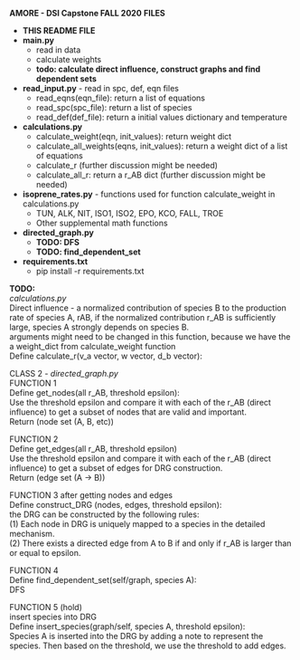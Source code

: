 **AMORE - DSI Capstone FALL 2020**
**FILES**
- **THIS README FILE**
- **main.py**
  - read in data
  - calculate weights
  - **todo: calculate direct influence, construct graphs and find dependent sets**
- **read_input.py**   - read in spc, def, eqn files
  - read_eqns(eqn_file): return a list of equations  
  - read_spc(spc_file): return a list of species  
  - read_def(def_file): return a initial values dictionary and temperature  
- **calculations.py** 
  - calculate_weight(eqn, init_values): return weight dict  
  - calculate_all_weights(eqns, init_values): return a weight dict of a list of equations
  - calculate_r (further discussion might be needed)
  - calculate_all_r: return a r_AB dict (further discussion might be needed)
- **isoprene_rates.py** - functions used for function calculate_weight in calculations.py
  - TUN, ALK, NIT, ISO1, ISO2, EPO, KCO, FALL, TROE
  - Other supplemental math functions
- **directed_graph.py**  
  - **TODO: DFS**
  - **TODO: find_dependent_set**
- **requirements.txt**
  - pip install -r requirements.txt

**TODO:**  
*calculations.py*  
Direct influence - a normalized contribution of species B to the production rate of species A, rAB, if the normalized contribution r_AB is sufficiently large, species A strongly depends on species B.  
arguments might need to be changed in this function, because we have the a weight_dict from calculate_weight function  
Define calculate_r(v_a vector, w vector, d_b vector):  

CLASS 2 - *directed_graph.py*  
FUNCTION 1  
Define get_nodes(all r_AB, threshold epsilon):    
Use the threshold epsilon and compare it with each of the r_AB (direct influence) to get a subset of nodes that are valid and important.  
Return (node set (A, B, etc))  

FUNCTION 2  
Define get_edges(all r_AB, threshold epsilon)    
Use the threshold epsilon and compare it with each of the r_AB (direct influence) to get a subset of edges for DRG construction.  
Return (edge set (A -> B))  

FUNCTION 3
after getting nodes and edges  
Define construct_DRG (nodes, edges, threshold epsilon):  
the DRG can be constructed by the following rules:  
(1) Each node in DRG is uniquely mapped to a species in the detailed mechanism.  
(2) There exists a directed edge from A to B if and only if r_AB is larger than or equal to epsilon.  

FUNCTION 4  
Define find_dependent_set(self/graph, species A):  
DFS  

FUNCTION 5 (hold)  
insert species into DRG  
Define insert_species(graph/self, species A, threshold epsilon):  
Species A is inserted into the DRG by adding a note to represent the species. Then based on the threshold, we use the threshold to add edges.  


